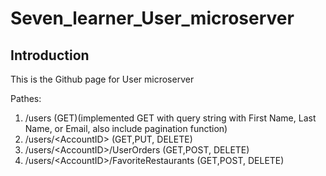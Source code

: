 # Seven_learner_User_microserver

## Introduction

This is the Github page for User microserver

Pathes:
1. /users (GET)(implemented GET with query string with First Name, Last Name, or Email, also include pagination function)
2. /users/\<AccountID> (GET,PUT, DELETE)
3. /users/\<AccountID>\/UserOrders (GET,POST, DELETE)
4. /users/\<AccountID>\/FavoriteRestaurants (GET,POST, DELETE)





